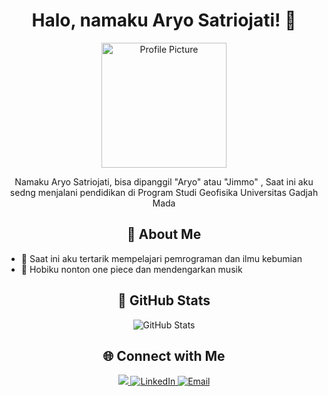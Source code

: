 <!-- Replace these with your own details and content -->

<h1 align="center">Halo, namaku Aryo Satriojati! 👋</h1>

<p align="center">
  <img src="https://media4.giphy.com/media/cJZGTqvVk7LspXHfT6/giphy.gif?cid=ecf05e474g4agfopa7t20ibd4f9ahwtroei86tcogtxj3otm&ep=v1_gifs_related&rid=giphy.gif&ct=g" alt="Profile Picture" width="200">
</p>

<p align="center">
 Namaku Aryo Satriojati, bisa dipanggil "Aryo" atau "Jimmo" , Saat ini aku sedng menjalani pendidikan di Program Studi Geofisika Universitas Gadjah Mada
</p>

<h2 align="center">🌟 About Me</h2>

- 🌱 Saat ini aku tertarik mempelajari pemrograman dan ilmu kebumian
- 🎯 Hobiku nonton one piece dan mendengarkan musik

<h2 align="center">🚀 GitHub Stats</h2>

<p align="center">
  <img src="https://github-readme-stats.vercel.app/api?username=jimmooo&show_icons=true&theme=dark" alt="GitHub Stats">
</p>

<h2 align="center">🌐 Connect with Me</h2>

<p align="center">
  <a href="https://instagram.com/jimooo.o" target="_blank">
    <img src="https://img.shields.io/badge/Instagram-Follow%20Me-orange?logo=instagram&style=for-the-badge" >
  </a>
  <a href="https://www.linkedin.com/in/aryo-satriojati-47684a251" target="_blank">
    <img src="https://img.shields.io/badge/LinkedIn-Connect-blue" alt="LinkedIn">
  </a>
  <a href="mailto:aryosatriojati@mail.ugm.ac.id">
    <img src="https://img.shields.io/badge/Email-Contact-green" alt="Email">
  </a>
</p>
